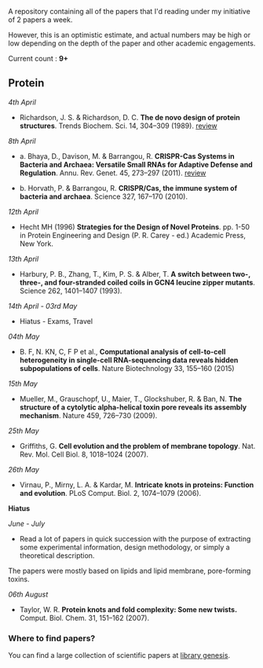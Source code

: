 A repository containing all of the papers that I'd reading under my initiative
of 2 papers a week.

However, this is an optimistic estimate, and actual numbers may be high or low
depending on the depth of the paper and other academic engagements.

Current count : **9+**

## Protein

*4th April*

* Richardson, J. S. & Richardson, D. C. **The de novo design of protein
   structures**. Trends Biochem. Sci. 14, 304–309 (1989). [review](april-15/04-protein-engineering/review.md)

*8th April*

* a. Bhaya, D., Davison, M. & Barrangou, R. **CRISPR-Cas Systems in Bacteria and
   Archaea: Versatile Small RNAs for Adaptive Defense and Regulation**. Annu.
   Rev. Genet. 45, 273–297 (2011). [review](april-15/08-crispr-cas/review-a.md)

* b. Horvath, P. & Barrangou, R. **CRISPR/Cas, the immune system of bacteria and
   archaea**. Science 327, 167–170 (2010).


*12th April*

* Hecht MH (1996) **Strategies for the Design of Novel Proteins**. pp. 1-50 in
   Protein Engineering and Design (P. R. Carey - ed.) Academic Press, New York.

*13th April*

* Harbury, P. B., Zhang, T., Kim, P. S. & Alber, T. **A switch between two-,
   three-, and four-stranded coiled coils in GCN4 leucine zipper mutants**.
   Science 262, 1401–1407 (1993).

*14th April - 03rd May*

* Hiatus - Exams, Travel

*04th May*

* B. F, N. KN, C, F P et al., **Computational analysis of cell-to-cell
   heterogeneity in single-cell RNA-sequencing data reveals hidden
   subpopulations of cells**. Nature Biotechnology 33, 155–160 (2015)

*15th May*

* Mueller, M., Grauschopf, U., Maier, T., Glockshuber, R. & Ban, N. **The
structure of a cytolytic alpha-helical toxin pore reveals its assembly
mechanism**. Nature 459, 726–730 (2009).

*25th May*

* Griffiths, G. **Cell evolution and the problem of membrane topology**. Nat.
  Rev. Mol. Cell Biol. 8, 1018–1024 (2007).

*26th May*

* Virnau, P., Mirny, L. A. & Kardar, M. **Intricate knots in proteins:
  Function and evolution**. PLoS Comput. Biol. 2, 1074–1079 (2006).

**Hiatus**

*June - July*

* Read a lot of papers in quick succession with the purpose of extracting
some experimental information, design methodology, or simply a theoretical
description.

The papers were mostly based on lipids and lipid membrane, pore-forming toxins.

*06th August*

* Taylor, W. R. **Protein knots and fold complexity: Some new twists.** Comput.
  Biol. Chem. 31, 151–162 (2007).

### Where to find papers?

You can find a large collection of scientific papers at [library
genesis](http://libgen.in/scimag).
